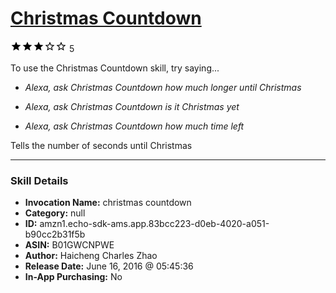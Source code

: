 # [Christmas Countdown](http://alexa.amazon.com/#skills/amzn1.echo-sdk-ams.app.83bcc223-d0eb-4020-a051-b90cc2b31f5b)
![3 stars](../../images/ic_star_black_18dp_1x.png)![3 stars](../../images/ic_star_black_18dp_1x.png)![3 stars](../../images/ic_star_black_18dp_1x.png)![3 stars](../../images/ic_star_border_black_18dp_1x.png)![3 stars](../../images/ic_star_border_black_18dp_1x.png) 5

To use the Christmas Countdown skill, try saying...

* *Alexa, ask Christmas Countdown how much longer until Christmas*

* *Alexa, ask Christmas Countdown is it Christmas yet*

* *Alexa, ask Christmas Countdown how much time left*

Tells the number of seconds until Christmas

***

### Skill Details

* **Invocation Name:** christmas countdown
* **Category:** null
* **ID:** amzn1.echo-sdk-ams.app.83bcc223-d0eb-4020-a051-b90cc2b31f5b
* **ASIN:** B01GWCNPWE
* **Author:** Haicheng Charles Zhao
* **Release Date:** June 16, 2016 @ 05:45:36
* **In-App Purchasing:** No
